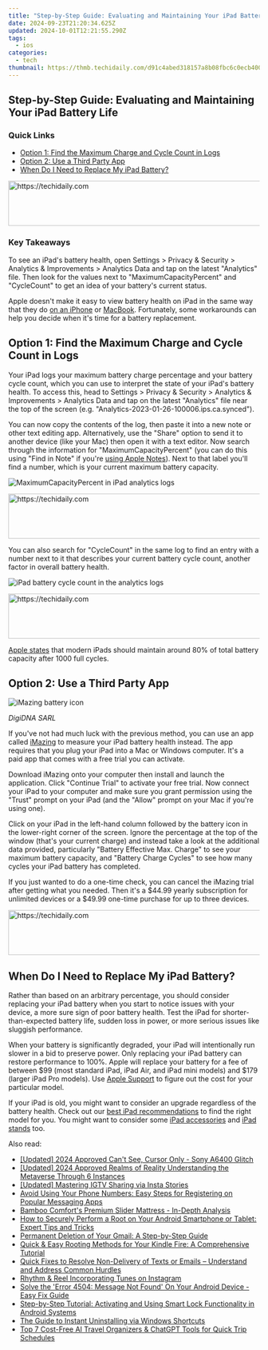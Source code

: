 ```yaml
---
title: "Step-by-Step Guide: Evaluating and Maintaining Your iPad Battery Life"
date: 2024-09-23T21:20:34.625Z
updated: 2024-10-01T12:21:55.290Z
tags:
  - ios
categories:
  - tech
thumbnail: https://thmb.techidaily.com/d91c4abed318157a8b08fbc6c0ecb400619fc39e3e859b7ef1ec6d0563fa86aa.jpg
---
```


## Step-by-Step Guide: Evaluating and Maintaining Your iPad Battery Life

### Quick Links

* [Option 1: Find the Maximum Charge and Cycle Count in Logs](https://tech-revival.techidaily.com/top-6-advantages-of-using-chatgpt-on-your-iphone-or-ipad/)
* [Option 2: Use a Third Party App](https://win11-tips.techidaily.com/adjust-homescreen-links-without-changing-start-menu/)
* [When Do I Need to Replace My iPad Battery?](https://windows11.techidaily.com/quick-start-guide-to-windows-11-apps/)

<!-- affiliate ads begin -->
<a href="https://25home.pxf.io/c/5597632/2148650/16836" target="_top" id="2148650">
  <img src="//a.impactradius-go.com/display-ad/16836-2148650" border="0" alt="https://techidaily.com" width="728" height="90"/>
</a>
<img height="0" width="0" src="https://25home.pxf.io/i/5597632/2148650/16836" style="position:absolute;visibility:hidden;" border="0" />
<!-- affiliate ads end -->

### Key Takeaways

 To see an iPad's battery health, open Settings > Privacy & Security > Analytics & Improvements > Analytics Data and tap on the latest "Analytics" file. Then look for the values next to "MaximumCapacityPercent" and "CycleCount" to get an idea of your battery's current status.

 Apple doesn't make it easy to view battery health on iPad in the same way that they do [on an iPhone](https://some-approaches.techidaily.com/the-verdict-on-vllo-performance-for-2024/) or [MacBook](https://bypass-frp.techidaily.com/in-2024-addrom-bypass-an-android-tool-to-unlock-frp-lock-screen-for-your-itel-a60s-by-drfone-android/). Fortunately, some workarounds can help you decide when it's time for a battery replacement.

##  Option 1: Find the Maximum Charge and Cycle Count in Logs

 Your iPad logs your maximum battery charge percentage and your battery cycle count, which you can use to interpret the state of your iPad's battery health. To access this, head to Settings > Privacy & Security > Analytics & Improvements > Analytics Data and tap on the latest "Analytics" file near the top of the screen (e.g. "Analytics-2023-01-26-100006.ips.ca.synced").

 You can now copy the contents of the log, then paste it into a new note or other text editing app. Alternatively, use the "Share" option to send it to another device (like your Mac) then open it with a text editor. Now search through the information for "MaximumCapacityPercent" (you can do this using "Find in Note" if you're [using Apple Notes](https://article-files.techidaily.com/updated-tiktokplusinstagram-social-media-fusion-guide-for-2024/)). Next to that label you'll find a number, which is your current maximum battery capacity.

![MaximumCapacityPercent in iPad analytics logs](https://static1.howtogeekimages.com/wordpress/wp-content/uploads/2023/01/maximumcapacitypercent.png) 

<!-- affiliate ads begin -->
<a href="https://ephamedtechinc.pxf.io/c/5597632/2136622/26400" target="_top" id="2136622">
  <img src="//a.impactradius-go.com/display-ad/26400-2136622" border="0" alt="https://techidaily.com" width="728" height="90"/>
</a>
<img height="0" width="0" src="https://ephamedtechinc.pxf.io/i/5597632/2136622/26400" style="position:absolute;visibility:hidden;" border="0" />
<!-- affiliate ads end -->

 You can also search for "CycleCount" in the same log to find an entry with a number next to it that describes your current battery cycle count, another factor in overall battery health.

![iPad battery cycle count in the analytics logs](https://static1.howtogeekimages.com/wordpress/wp-content/uploads/2023/01/cyclecount.png) 

<!-- affiliate ads begin -->
<a href="https://laganoo.pxf.io/c/5597632/1528688/16446" target="_top" id="1528688">
  <img src="//a.impactradius-go.com/display-ad/16446-1528688" border="0" alt="https://techidaily.com" width="728" height="90"/>
</a>
<img height="0" width="0" src="https://laganoo.pxf.io/i/5597632/1528688/16446" style="position:absolute;visibility:hidden;" border="0" />
<!-- affiliate ads end -->

[Apple states](https://www.apple.com/batteries/service-and-recycling/) that modern iPads should maintain around 80% of total battery capacity after 1000 full cycles.

##  Option 2: Use a Third Party App

![iMazing battery icon](https://static1.howtogeekimages.com/wordpress/wp-content/uploads/2023/01/imazing_battery.jpg) 

 _DigiDNA SARL_

 If you've not had much luck with the previous method, you can use an app called [iMazing](https://imazing.com) to measure your iPad battery health instead. The app requires that you plug your iPad into a Mac or Windows computer. It's a paid app that comes with a free trial you can activate.

 Download iMazing onto your computer then install and launch the application. Click "Continue Trial" to activate your free trial. Now connect your iPad to your computer and make sure you grant permission using the "Trust" prompt on your iPad (and the "Allow" prompt on your Mac if you're using one).

 Click on your iPad in the left-hand column followed by the battery icon in the lower-right corner of the screen. Ignore the percentage at the top of the window (that's your current charge) and instead take a look at the additional data provided, particularly "Battery Effective Max. Charge" to see your maximum battery capacity, and "Battery Charge Cycles" to see how many cycles your iPad battery has completed.

 If you just wanted to do a one-time check, you can cancel the iMazing trial after getting what you needed. Then it's a $44.99 yearly subscription for unlimited devices or a $49.99 one-time purchase for up to three devices.

<!-- affiliate ads begin -->
<a href="https://unicoeye.pxf.io/c/5597632/2134490/18498" target="_top" id="2134490">
  <img src="//a.impactradius-go.com/display-ad/18498-2134490" border="0" alt="https://techidaily.com" width="728" height="90"/>
</a>
<img height="0" width="0" src="https://unicoeye.pxf.io/i/5597632/2134490/18498" style="position:absolute;visibility:hidden;" border="0" />
<!-- affiliate ads end -->

##  When Do I Need to Replace My iPad Battery?

 Rather than based on an arbitrary percentage, you should consider replacing your iPad battery when you start to notice issues with your device, a more sure sign of poor battery health. Test the iPad for shorter-than-expected battery life, sudden loss in power, or more serious issues like sluggish performance.

 When your battery is significantly degraded, your iPad will intentionally run slower in a bid to preserve power. Only replacing your iPad battery can restore performance to 100%. Apple will replace your battery for a fee of between $99 (most standard iPad, iPad Air, and iPad mini models) and $179 (larger iPad Pro models). Use [Apple Support](https://support.apple.com/ipad/repair) to figure out the cost for your particular model.

 If your iPad is old, you might want to consider an upgrade regardless of the battery health. Check out our [best iPad recommendations](https://screen-sharing-recording.techidaily.com/updated-in-2024-capturing-screen-content-on-huawei-mate-10-20-and-p-series-phones-via-built-in-recorders/) to find the right model for you. You might want to consider some [iPad accessories](https://techidaily.com/guide-on-how-to-erase-apple-iphone-6s-data-completely-drfone-by-drfone-ios-full-data-eraser-ios-full-data-eraser/) and [iPad stands](https://windows11.techidaily.com/hide-or-show-clock-secrets-of-the-taskbar/) too.

<ins class="adsbygoogle"
     style="display:block"
     data-ad-format="autorelaxed"
     data-ad-client="ca-pub-7571918770474297"
     data-ad-slot="1223367746"></ins>

<ins class="adsbygoogle"
     style="display:block"
     data-ad-client="ca-pub-7571918770474297"
     data-ad-slot="8358498916"
     data-ad-format="auto"
     data-full-width-responsive="true"></ins>

<span class="atpl-alsoreadstyle">Also read:</span>
<div><ul>
<li><a href="https://fox-blue.techidaily.com/updated-2024-approved-cant-see-cursor-only-sony-a6400-glitch/"><u>[Updated] 2024 Approved Can't See, Cursor Only - Sony A6400 Glitch</u></a></li>
<li><a href="https://fox-http.techidaily.com/updated-2024-approved-realms-of-reality-understanding-the-metaverse-through-6-instances/"><u>[Updated] 2024 Approved Realms of Reality Understanding the Metaverse Through 6 Instances</u></a></li>
<li><a href="https://instagram-video-recordings.techidaily.com/updated-mastering-igtv-sharing-via-insta-stories/"><u>[Updated] Mastering IGTV Sharing via Insta Stories</u></a></li>
<li><a href="https://tech-hub.techidaily.com/avoid-using-your-phone-numbers-easy-steps-for-registering-on-popular-messaging-apps/"><u>Avoid Using Your Phone Numbers: Easy Steps for Registering on Popular Messaging Apps</u></a></li>
<li><a href="https://hardware-tips.techidaily.com/bamboo-comforts-premium-slider-mattress-in-depth-analysis/"><u>Bamboo Comfort's Premium Slider Mattress - In-Depth Analysis</u></a></li>
<li><a href="https://os-tips.techidaily.com/how-to-securely-perform-a-root-on-your-android-smartphone-or-tablet-expert-tips-and-tricks/"><u>How to Securely Perform a Root on Your Android Smartphone or Tablet: Expert Tips and Tricks</u></a></li>
<li><a href="https://os-tips.techidaily.com/permanent-deletion-of-your-gmail-a-step-by-step-guide/"><u>Permanent Deletion of Your Gmail: A Step-by-Step Guide</u></a></li>
<li><a href="https://os-tips.techidaily.com/quick-and-easy-rooting-methods-for-your-kindle-fire-a-comprehensive-tutorial/"><u>Quick & Easy Rooting Methods for Your Kindle Fire: A Comprehensive Tutorial</u></a></li>
<li><a href="https://os-tips.techidaily.com/quick-fixes-to-resolve-non-delivery-of-texts-or-emails-understand-and-address-common-hurdles/"><u>Quick Fixes to Resolve Non-Delivery of Texts or Emails – Understand and Address Common Hurdles</u></a></li>
<li><a href="https://instagram-video-recordings.techidaily.com/rhythm-and-reel-incorporating-tunes-on-instagram/"><u>Rhythm & Reel Incorporating Tunes on Instagram</u></a></li>
<li><a href="https://os-tips.techidaily.com/solve-the-error-4504-message-not-found-on-your-android-device-easy-fix-guide/"><u>Solve the 'Error 4504: Message Not Found' On Your Android Device - Easy Fix Guide</u></a></li>
<li><a href="https://os-tips.techidaily.com/step-by-step-tutorial-activating-and-using-smart-lock-functionality-in-android-systems/"><u>Step-by-Step Tutorial: Activating and Using Smart Lock Functionality in Android Systems</u></a></li>
<li><a href="https://win11-tips.techidaily.com/the-guide-to-instant-uninstalling-via-windows-shortcuts/"><u>The Guide to Instant Uninstalling via Windows Shortcuts</u></a></li>
<li><a href="https://tech-revival.techidaily.com/top-7-cost-free-ai-travel-organizers-and-chatgpt-tools-for-quick-trip-schedules/"><u>Top 7 Cost-Free AI Travel Organizers & ChatGPT Tools for Quick Trip Schedules</u></a></li>
</ul></div>

